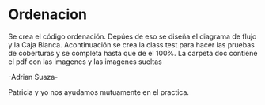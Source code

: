 # Ordenacion

Se crea el código ordenación. Depúes de eso se diseña el diagrama de flujo y la Caja Blanca. Acontinuación se crea la class test para hacer las pruebas de coberturas y se completa hasta que de el 100%.
La carpeta doc contiene el pdf con las imagenes y las imagenes sueltas

-Adrian Suaza-

Patricia y yo nos ayudamos mutuamente en el practica.
